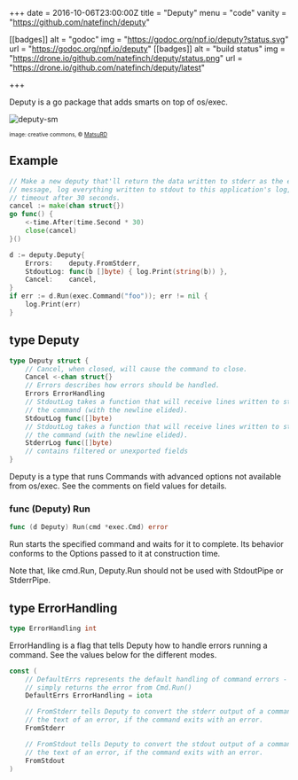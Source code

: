 +++
date = 2016-10-06T23:00:00Z
title = "Deputy"
menu = "code"
vanity = "https://github.com/natefinch/deputy"

[[badges]]
	alt = "godoc"
	img = "https://godoc.org/npf.io/deputy?status.svg"
	url = "https://godoc.org/npf.io/deputy"
[[badges]]
	alt = "build status"
	img = "https://drone.io/github.com/natefinch/deputy/status.png"
	url = "https://drone.io/github.com/natefinch/deputy/latest"

+++


Deputy is a go package that adds smarts on top of os/exec.

![deputy-sm](https://cloud.githubusercontent.com/assets/3185864/8237448/6bc30102-15bd-11e5-9e87-6423197a73d6.jpg)

<sup><sub>image: creative commons, &copy; [MatsuRD](http://matsurd.deviantart.com/art/Paper53-Deputy-Stubbs-342123485)</sub></sup>

## Example

``` go
// Make a new deputy that'll return the data written to stderr as the error
// message, log everything written to stdout to this application's log,  and
// timeout after 30 seconds.
cancel := make(chan struct{})
go func() {
    <-time.After(time.Second * 30)
    close(cancel)
}()

d := deputy.Deputy{
    Errors:    deputy.FromStderr,
    StdoutLog: func(b []byte) { log.Print(string(b)) },
    Cancel:    cancel,
}
if err := d.Run(exec.Command("foo")); err != nil {
    log.Print(err)
}
```

## type Deputy
``` go
type Deputy struct {
	// Cancel, when closed, will cause the command to close.
	Cancel <-chan struct{}
    // Errors describes how errors should be handled.
    Errors ErrorHandling
    // StdoutLog takes a function that will receive lines written to stdout from
    // the command (with the newline elided).
    StdoutLog func([]byte)
    // StdoutLog takes a function that will receive lines written to stderr from
    // the command (with the newline elided).
    StderrLog func([]byte)
    // contains filtered or unexported fields
}
```
Deputy is a type that runs Commands with advanced options not available from
os/exec.  See the comments on field values for details.


### func (Deputy) Run
``` go
func (d Deputy) Run(cmd *exec.Cmd) error
```
Run starts the specified command and waits for it to complete.  Its behavior
conforms to the Options passed to it at construction time.

Note that, like cmd.Run, Deputy.Run should not be used with
StdoutPipe or StderrPipe.


## type ErrorHandling
``` go
type ErrorHandling int
```
ErrorHandling is a flag that tells Deputy how to handle errors running a
command.  See the values below for the different modes.

``` go
const (
    // DefaultErrs represents the default handling of command errors - this
    // simply returns the error from Cmd.Run()
    DefaultErrs ErrorHandling = iota

    // FromStderr tells Deputy to convert the stderr output of a command into
    // the text of an error, if the command exits with an error.
    FromStderr

    // FromStdout tells Deputy to convert the stdout output of a command into
    // the text of an error, if the command exits with an error.
    FromStdout
)
```